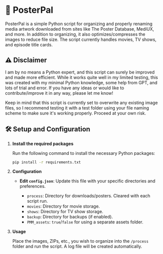 # 🎨 PosterPal

PosterPal is a simple Python script for organizing and properly renaming media artwork downloaded from sites like The Poster Database, MediUX, and more. In addition to organizing, it also optimizes/compresses the images to reduce file size. The script currently handles movies, TV shows, and episode title cards.

## ⚠️ Disclaimer

I am by no means a Python expert, and this script can surely be improved and made more efficient. While it works quite well in my limited testing, this was created with my minimal Python knowledge, some help from GPT, and lots of trial and error. If you have any ideas or would like to contribute/improve it in any way, please let me know!

Keep in mind that this script is currently set to overwrite any existing image files, so I recommend testing it with a test folder using your file naming scheme to make sure it's working properly. Proceed at your own risk.

## 🛠️ Setup and Configuration

1. **Install the required packages**

   Run the following command to install the necessary Python packages:

   ```bash
   pip install -r requirements.txt
   ```

2. **Configuration**

   - **Edit `config.json`**: Update this file with your specific directories and preferences.
   
     - `process`: Directory for downloads/posters. Cleared with each script run.
     - `movies`: Directory for movie storage.
     - `shows`: Directory for TV show storage.
     - `backup`: Directory for backups (if enabled).
     - `PMM_assets`: `true`/`false` for using a separate assets folder.

3. **Usage**

   Place the images, ZIPs, etc., you wish to organize into the `/process` folder and run the script. A log file will be created automatically.
